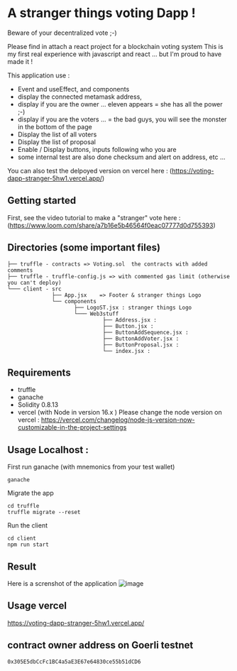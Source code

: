 # A stranger things voting Dapp !

Beware of your decentralized vote ;-)

Please find in attach a react project for a blockchain voting system 
This is my first real experience with javascript and react ... but I'm proud to have made it !

This application use : 
* Event and useEffect, and components 
* display the connected metamask address, 
* display if you are the owner ...  eleven appears = she has all the power ;-)
* display if you are the voters ... = the bad guys, you will see the monster in the bottom of the page 
* Display the list of all voters 
* Display the list of proposal 
* Enable / Display buttons, inputs following who you are
* some internal test are also done checksum and alert on address, etc ... 

You can also test the delpoyed version on vercel here : (https://voting-dapp-stranger-5hw1.vercel.app/)
## Getting started 

First, see the video tutorial to make a "stranger" vote here : (https://www.loom.com/share/a7b16e5b46564f0eac07777d0d755393)

## Directories (some important files)
```
├── truffle - contracts => Voting.sol  the contracts with added comments 
├── truffle - truffle-config.js => with commented gas limit (otherwise you can't deploy) 
└─── client - src 
              ├── App.jsx    => Footer & stranger things Logo 
              └── components 
                     ├── LogoST.jsx : stranger things Logo 
                     └─── Web3stuff
                              ├── Address.jsx : 
                              ├── Button.jsx : 
                              ├── ButtonAddSequence.jsx : 
                              ├── ButtonAddVoter.jsx : 
                              ├── ButtonProposal.jsx : 
                              └── index.jsx : 
```                              

## Requirements 

* truffle 
* ganache 
* Solidity 0.8.13
* vercel (with Node in version 16.x )
Please change the node version on vercel : 
https://vercel.com/changelog/node-js-version-now-customizable-in-the-project-settings


## Usage Localhost : 

First run ganache (with mnemonics from your test wallet)
```
ganache
```
Migrate the app 
```
cd truffle 
truffle migrate --reset
```
Run the client 
```
cd client
npm run start
```

## Result

Here is a screnshot of the application 
![image](https://user-images.githubusercontent.com/23697098/203326112-3456772d-6c0a-4feb-8422-5873e541e20d.png)


## Usage vercel 

https://voting-dapp-stranger-5hw1.vercel.app/

## contract owner address on Goerli testnet 
```
0x305E5dbCcFc1BC4a5aE3E67e64830ce55b51dCD6
```
